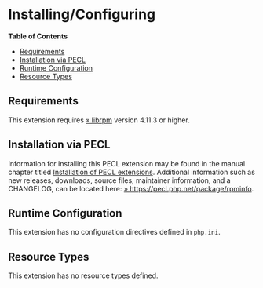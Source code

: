 Installing/Configuring
======================

**Table of Contents**

-   [Requirements](/rpminfo/setup.html#Requirements)
-   [Installation via
    PECL](/rpminfo/setup.html#Installation%20via%20PECL)
-   [Runtime Configuration](/rpminfo/setup.html#Runtime%20Configuration)
-   [Resource Types](/rpminfo/setup.html#Resource%20Types)

Requirements
------------

This extension requires
<a href="https://rpm.org/" class="link external">» librpm</a> version
4.11.3 or higher.

Installation via PECL
---------------------

Information for installing this PECL extension may be found in the
manual chapter titled
<a href="/install/pecl.html" class="link">Installation of PECL extensions</a>.
Additional information such as new releases, downloads, source files,
maintainer information, and a CHANGELOG, can be located here:
<a href="https://pecl.php.net/package/rpminfo" class="link external">» https://pecl.php.net/package/rpminfo</a>.

Runtime Configuration
---------------------

This extension has no configuration directives defined in `php.ini`.

Resource Types
--------------

This extension has no resource types defined.
